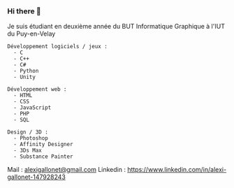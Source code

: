 ### Hi there 👋

Je suis étudiant en deuxième année du BUT Informatique Graphique à l'IUT du Puy-en-Velay

    Développement logiciels / jeux :
      - C
      - C++
      - C#
      - Python
      - Unity
  
    Développement web : 
      - HTML
      - CSS
      - JavaScript
      - PHP
      - SQL
    
    Design / 3D :
      - Photoshop
      - Affinity Designer
      - 3Ds Max
      - Substance Painter
    
Mail : alexigallonet@gmail.com
Linkedin : https://www.linkedin.com/in/alexi-gallonet-147928243


<!--
**alexiglnt/alexiglnt** is a ✨ _special_ ✨ repository because its `README.md` (this file) appears on your GitHub profile.

Here are some ideas to get you started:

- 🔭 I’m currently working on ...
- 🌱 I’m currently learning ...
- 👯 I’m looking to collaborate on ...
- 🤔 I’m looking for help with ...
- 💬 Ask me about ...
- 📫 How to reach me: ...
- 😄 Pronouns: ...
- ⚡ Fun fact: ...
-->

